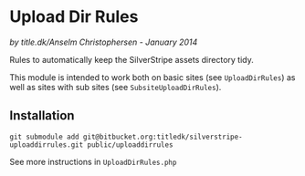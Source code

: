# Upload Dir Rules

_by title.dk/Anselm Christophersen - January 2014_


Rules to automatically keep the SilverStripe assets directory tidy.

This module is intended to work both on basic sites (see `UploadDirRules`) as well as sites with sub sites (see `SubsiteUploadDirRules`).


## Installation

	git submodule add git@bitbucket.org:titledk/silverstripe-uploaddirrules.git public/uploaddirrules


See more instructions in `UploadDirRules.php`
